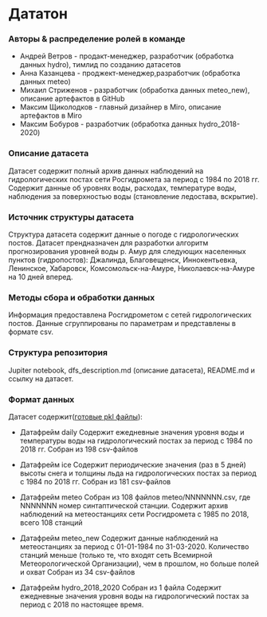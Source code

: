 # Дататон

### Авторы & распределение ролей в команде
- Андрей Ветров - продакт-менеджер, разработчик (обработка данных hydro), тимлид по созданию датасетов
- Анна Казанцева - проджект-менеджер,разработчик (обработка данных meteo)
- Михаил Стриженов - разработчик (обработка данных meteo_new), описание артефактов в GitHub
- Максим Щиколодков - главный дизайнер в Miro, описание артефактов в Miro
- Максим Бобуров - разработчик (обработка данных hydro_2018-2020)

### Описание датасета
Датасет содержит полный архив данных наблюдений на гидрологических постах сети Росгидромета за период с 1984 по 2018 гг. Содержит данные об уровнях воды, расходах, температуре воды, наблюдения за поверхностью воды (становление ледостава, вскрытие).

### Источник структуры датасета
Структура датасета содержит данные о погоде с гидрологических постов. Датасет прендназначен для разработки алгоритм прогнозирования уровней воды р. Амур для следующих населенных пунктов (гидропостов): Джалинда, Благовещенск, Иннокентьевка, Ленинское, Хабаровск, Комсомольск-на-Амуре, Николаевск-на-Амуре на 10 дней вперед.

### Методы сбора и обработки данных
Информация предоставлена Росгидрометом с сетей гидрологических постов. Данные сгруппированы по параметрам и представлены в формате csv.

### Структура репозитория
Jupiter notebook, dfs_description.md (описание датасета), README.md и ссылку на датасет.

### Формат данных
Датасет содержит([готовые pkl файлы](https://yadi.sk/d/Da5pcOMhg-dnPQ)): 
- Датафрейм daily
Содержит ежедневные значения уровня воды и температуры воды на гидрологический постах за период с 1984 по 2018 гг.
Cобран из 198 csv-файлов

- Датафрейм ice
Содержит периодические значения (раз в 5 дней) высоты снега и толщины льда на гидрологических постах за период с 1984 по 2018 гг.
Cобран из 181 csv-файлов

- Датафрейм meteo
Cобран из 108 файлов meteo/NNNNNNN.csv, где NNNNNNN номер синтаптической станции. Cодержит архив наблюдений на метеостанциях сети Росгидромета с 1985 по 2018, всего 108 станций

- Датафрейм meteo_new
Содержит данные наблюдений на метеостанциях за период с 01-01-1984 по 31-03-2020. Количество станций меньше (только те, что входят сеть Всемирной Метеорологической Организации), чем в прошлом, но больше полей и охват Cобран из 34 csv-файлов

- Датафрейм hydro_2018_2020
Cобран из 1 файла Содержит ежедневные значения уровня воды на гидрологический постах за период с 2018 по настоящее время.
